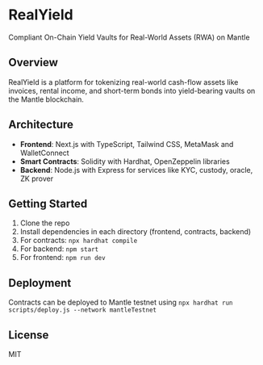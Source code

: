 # RealYield

Compliant On-Chain Yield Vaults for Real-World Assets (RWA) on Mantle

## Overview

RealYield is a platform for tokenizing real-world cash-flow assets like invoices, rental income, and short-term bonds into yield-bearing vaults on the Mantle blockchain.

## Architecture

- **Frontend**: Next.js with TypeScript, Tailwind CSS, MetaMask and WalletConnect
- **Smart Contracts**: Solidity with Hardhat, OpenZeppelin libraries
- **Backend**: Node.js with Express for services like KYC, custody, oracle, ZK prover

## Getting Started

1. Clone the repo
2. Install dependencies in each directory (frontend, contracts, backend)
3. For contracts: `npx hardhat compile`
4. For backend: `npm start`
5. For frontend: `npm run dev`

## Deployment

Contracts can be deployed to Mantle testnet using `npx hardhat run scripts/deploy.js --network mantleTestnet`

## License

MIT